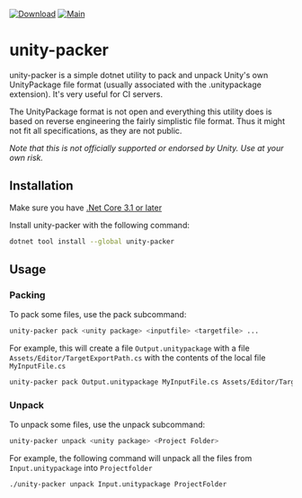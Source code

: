 [![Download](https://img.shields.io/nuget/dt/unity-packer)](https://www.nuget.org/packages/unity-packer/)
[![Main](https://github.com/MirrorNG/unity-packer/workflows/Main/badge.svg)](https://github.com/MirrorNG/unity-packer/actions?query=workflow%3AMain)

# unity-packer
unity-packer is a simple dotnet utility to pack and unpack Unity's own UnityPackage file format (usually associated with the .unitypackage extension). It's very useful for CI servers.

The UnityPackage format is not open and everything this utility does is based on reverse engineering the fairly simplistic file format. Thus it might not fit all specifications, as they are not public.

_Note that this is not officially supported or endorsed by Unity. Use at your own risk._

## Installation
Make sure you have [.Net Core 3.1 or later](https://dotnet.microsoft.com/download)

Install unity-packer with the following command:
```sh
dotnet tool install --global unity-packer
```

## Usage

### Packing

To pack some files, use the pack subcommand:
```sh
unity-packer pack <unity package> <inputfile> <targetfile> ...
```

For example, this will create a file `Output.unitypackage` with a file `Assets/Editor/TargetExportPath.cs` with the contents of the local file `MyInputFile.cs`

```sh
unity-packer pack Output.unitypackage MyInputFile.cs Assets/Editor/TargetExportPath.cs```
```

### Unpack

To unpack some files, use the unpack subcommand:

```sh
unity-packer unpack <unity package> <Project Folder>
```

For example, the following command will unpack all the files from `Input.unitypackage` into `Projectfolder`

```sh
./unity-packer unpack Input.unitypackage ProjectFolder
```
